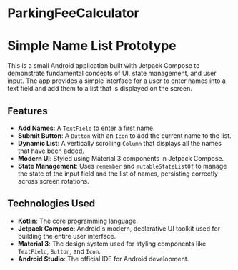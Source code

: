 # ParkingFeeCalculator

# Simple Name List Prototype

This is a small Android application built with Jetpack Compose to demonstrate fundamental concepts of UI, state management, and user input. The app provides a simple interface for a user to enter names into a text field and add them to a list that is displayed on the screen.

## Features

- **Add Names**: A `TextField` to enter a first name.
- **Submit Button**: A `Button` with an `Icon` to add the current name to the list.
- **Dynamic List**: A vertically scrolling `Column` that displays all the names that have been added.
- **Modern UI**: Styled using Material 3 components in Jetpack Compose.
- **State Management**: Uses `remember` and `mutableStateListOf` to manage the state of the input field and the list of names, persisting correctly across screen rotations.

## Technologies Used

- **Kotlin**: The core programming language.
- **Jetpack Compose**: Android's modern, declarative UI toolkit used for building the entire user interface.
- **Material 3**: The design system used for styling components like `TextField`, `Button`, and `Icon`.
- **Android Studio**: The official IDE for Android development.

<!-- ----------------------------------- -->

